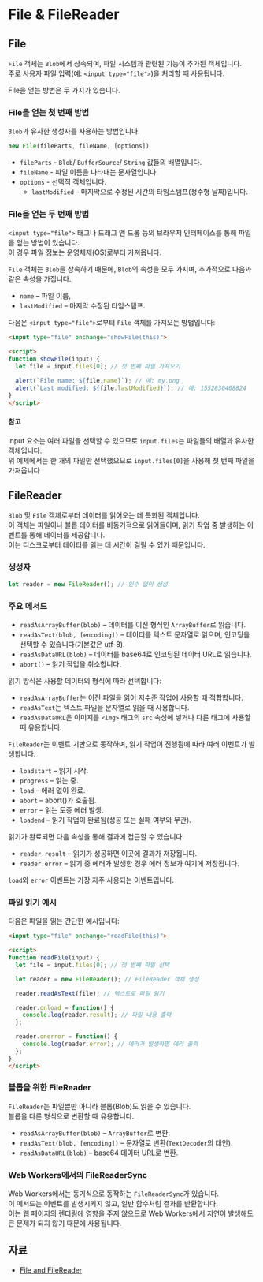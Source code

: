 # File & FileReader

## File

`File` 객체는 `Blob`에서 상속되며, 파일 시스템과 관련된 기능이 추가된 객체입니다.\
주로 사용자 파일 입력(예: `<input type="file">`)을 처리할 때 사용됩니다.

File을 얻는 방법은 두 가지가 있습니다.

### File을 얻는 첫 번째 방법

`Blob`과 유사한 생성자를 사용하는 방법입니다.

```js
new File(fileParts, fileName, [options])
```

- `fileParts` - `Blob`/ `BufferSource`/ `String` 값들의 배열입니다.
- `fileName` - 파일 이름을 나타내는 문자열입니다.
- `options` - 선택적 객체입니다.
  - `lastModified` - 마지막으로 수정된 시간의 타임스탬프(정수형 날짜)입니다.

### File을 얻는 두 번째 방법

`<input type="file">` 태그나 드래그 앤 드롭 등의 브라우저 인터페이스를 통해 파일을 얻는 방법이 있습니다.\
이 경우 파일 정보는 운영체제(OS)로부터 가져옵니다.

`File` 객체는 `Blob`을 상속하기 때문에, `Blob`의 속성을 모두 가지며, 추가적으로 다음과 같은 속성을 가집니다.

- `name` – 파일 이름,
- `lastModified` – 마지막 수정된 타임스탬프.

다음은 `<input type="file">`로부터 `File` 객체를 가져오는 방법입니다:

```html
<input type="file" onchange="showFile(this)">

<script>
function showFile(input) {
  let file = input.files[0]; // 첫 번째 파일 가져오기

  alert(`File name: ${file.name}`); // 예: my.png
  alert(`Last modified: ${file.lastModified}`); // 예: 1552830408824
}
</script>
```

#### 참고

input 요소는 여러 파일을 선택할 수 있으므로 `input.files`는 파일들의 배열과 유사한 객체입니다.\
위 예제에서는 한 개의 파일만 선택했으므로 `input.files[0]`을 사용해 첫 번째 파일을 가져옵니다

## FileReader

`Blob` 및 `File` 객체로부터 데이터를 읽어오는 데 특화된 객체입니다.\
이 객체는 파일이나 블롭 데이터를 비동기적으로 읽어들이며, 읽기 작업 중 발생하는 이벤트를 통해 데이터를 제공합니다.\
이는 디스크로부터 데이터를 읽는 데 시간이 걸릴 수 있기 때문입니다.

### 생성자

```js
let reader = new FileReader(); // 인수 없이 생성
```

### 주요 메서드

- `readAsArrayBuffer(blob)` – 데이터를 이진 형식인 `ArrayBuffer`로 읽습니다.
- `readAsText(blob, [encoding])` – 데이터를 텍스트 문자열로 읽으며, 인코딩을 선택할 수 있습니다(기본값은 utf-8).
- `readAsDataURL(blob)` – 데이터를 base64로 인코딩된 데이터 URL로 읽습니다.
- `abort()` – 읽기 작업을 취소합니다.

읽기 방식은 사용할 데이터의 형식에 따라 선택합니다:

- `readAsArrayBuffer`는 이진 파일을 읽어 저수준 작업에 사용할 때 적합합니다.
- `readAsText`는 텍스트 파일을 문자열로 읽을 때 사용합니다.
- `readAsDataURL`은 이미지를 `<img>` 태그의 `src` 속성에 넣거나 다른 태그에 사용할 때 유용합니다.

`FileReader`는 이벤트 기반으로 동작하며, 읽기 작업이 진행됨에 따라 여러 이벤트가 발생합니다.

- `loadstart` – 읽기 시작.
- `progress` – 읽는 중.
- `load` – 에러 없이 완료.
- `abort` – abort()가 호출됨.
- `error` – 읽는 도중 에러 발생.
- `loadend` – 읽기 작업이 완료됨(성공 또는 실패 여부와 무관).

읽기가 완료되면 다음 속성을 통해 결과에 접근할 수 있습니다.

- `reader.result` – 읽기가 성공하면 이곳에 결과가 저장됩니다.
- `reader.error` – 읽기 중 에러가 발생한 경우 에러 정보가 여기에 저장됩니다.

`load`와 `error` 이벤트는 가장 자주 사용되는 이벤트입니다.

### 파일 읽기 예시

다음은 파일을 읽는 간단한 예시입니다:

```html
<input type="file" onchange="readFile(this)">

<script>
function readFile(input) {
  let file = input.files[0]; // 첫 번째 파일 선택

  let reader = new FileReader(); // FileReader 객체 생성

  reader.readAsText(file); // 텍스트로 파일 읽기

  reader.onload = function() {
    console.log(reader.result); // 파일 내용 출력
  };

  reader.onerror = function() {
    console.log(reader.error); // 에러가 발생하면 에러 출력
  };
}
</script>
```

### 블롭을 위한 FileReader

`FileReader`는 파일뿐만 아니라 블롭(Blob)도 읽을 수 있습니다.\
블롭을 다른 형식으로 변환할 때 유용합니다.

- `readAsArrayBuffer(blob)` – `ArrayBuffer`로 변환.
- `readAsText(blob, [encoding])` – 문자열로 변환(`TextDecoder`의 대안).
- `readAsDataURL(blob)` – base64 데이터 URL로 변환.

### Web Workers에서의 FileReaderSync

Web Workers에서는 동기식으로 동작하는 `FileReaderSync`가 있습니다.\
이 메서드는 이벤트를 발생시키지 않고, 일반 함수처럼 결과를 반환합니다.\
이는 웹 페이지의 렌더링에 영향을 주지 않으므로 Web Workers에서 지연이 발생해도 큰 문제가 되지 않기 때문에 사용됩니다.

## 자료

- [File and FileReader](https://javascript.info/file)
